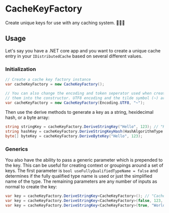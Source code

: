 # CacheKeyFactory
Create unique keys for use with any caching system. 🔑🔑🔑

## Usage

Let's say you have a .NET core app and you want to create a unique cache entry in your `IDistributedCache` based on several different values.

### Initialization

```csharp
// Create a cache key factory instance
var cacheKeyFactory = new CacheKeyFactory();

// You can also change the encoding and token seperator used when creating keys by passing 
// them into the constructor. UTF8 encoding and the tilde symbol (~) are used by default.
var cacheKeyFactory = new CacheKeyFactory(Encoding.UTF8, "~");
```

Then use the derive methods to generate a key as a string, hexidecimal hash, or a byte array:

```csharp
string stringKey = cacheKeyFactory.DeriveStringKey("Hello", 123); // "Hello~123"
string hashKey = cacheKeyFactory.DeriveStringKeyHash(HashAlgorithmType.Sha1, "Hello"); // "F7FF9E8B7BB2E09B70935A5D785E0CC5D9D0ABF0"
byte[] byteKey = cacheKeyFactory.DeriveByteKey("Hello", 123);
```

### Generics

You also have the ability to pass a generic parameter which is prepended to the key. This can be useful for creating context or groupings around a set of keys. The first parameter is `bool useFullyQualifiedTypeName = false` and determines if the fully qualified type name is used or just the simplified name of the type. The remaining parameters are any number of inputs as normal to create the key:

```csharp
var key = cacheKeyFactory.DeriveStringKey<CacheKeyFactory>(); // "CacheKeyFactory"
var key = cacheKeyFactory.DeriveStringKey<CacheKeyFactory>(false, 123, "Hello"); // "CacheKeyFactory~123~Hello"
var key = cacheKeyFactory.DeriveStringKey<CacheKeyFactory>(true, "World"); // "AF.Extensions.Caching.CacheKeyFactory~World"
```
